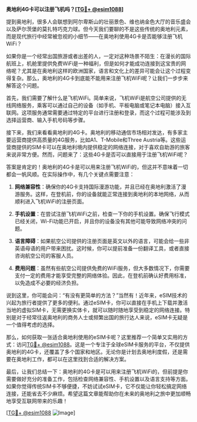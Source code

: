 **奥地利4G卡可以注册飞机吗？[[TG💪+ @esim1088](https://t.me/s/esim1088)]**

提到奥地利，很多人会联想到阿尔卑斯山的壮丽景色、维也纳金色大厅的音乐盛会以及萨尔茨堡的莫扎特巧克力球。但今天我们要聊的不是这些传统的奥地利元素，而是现代旅行中经常被忽视的小细节——在奥地利使用4G卡是否能够注册飞机WiFi？

如果你是一个经常出国旅游或者出差的人，一定对这种场景不陌生：在漫长的国际航班上，机舱里提供免费WiFi是一种福利，但是如何才能成功连接到这宝贵的网络呢？尤其是在奥地利这样的欧洲国家，语言和文化上的差异可能会让这个过程变得复杂。那么，奥地利的4G卡到底能不能用来注册飞机WiFi呢？让我们一步步来解答这个问题。

首先，我们需要了解什么是飞机WiFi。简单来说，飞机WiFi是航空公司提供的无线网络服务，乘客可以通过自己的设备（如手机、平板电脑或笔记本电脑）接入互联网。这项服务通常需要通过特定的平台进行注册和登录，而这个过程可能涉及到选择运营商、输入手机号码等步骤。

接下来，我们来看看奥地利的4G卡。奥地利的移动通信市场相对发达，有多家主要运营商提供高质量的4G服务，比如A1、T-Mobile和Three Austria等。这些运营商提供的SIM卡可以在奥地利境内提供稳定的网络连接，对于喜欢自助游的旅客来说非常方便。然而，问题来了：这些4G卡是否可以直接用于注册飞机WiFi呢？

答案是肯定的！奥地利的4G卡是可以用来注册飞机WiFi的，但这并不意味着一切都会一帆风顺。在实际操作中，有几个关键点需要注意：

1. **网络兼容性**：确保你的4G卡支持国际漫游功能，并且已经在奥地利激活了漫游服务。这样，在登机前，你的设备就能正常连接到奥地利的本地网络，从而顺利进入飞机WiFi的注册页面。

2. **手机设置**：在尝试注册飞机WiFi之前，检查一下你的手机设置。确保飞行模式已经关闭，Wi-Fi功能已开启，并且你的设备没有其他可能导致网络冲突的问题。

3. **语言障碍**：如果航空公司提供的注册页面是英文以外的语言，可能会给一些非英语母语的用户带来困扰。这时候，你可以提前准备一份翻译工具，或者直接咨询航空公司的客服人员。

4. **费用问题**：虽然有些航空公司提供免费的WiFi服务，但大多数情况下，你需要支付一定的费用才能享受完整的网络体验。因此，在登机前确认好费用标准，以免造成不必要的经济负担。

说到这里，你可能会问：“有没有更简单的方法？”当然有！近年来，eSIM技术的兴起为旅行者提供了更多的便利。通过eSIM卡，你可以直接在手机上下载并激活当地的虚拟SIM卡，无需更换实体卡，就可以随时随地享受到稳定的网络连接。特别是对于经常往返奥地利的商务人士或频繁出国的旅行达人来说，eSIM卡无疑是一个值得考虑的选择。

那么，如何获取一张适合奥地利使用的eSIM卡呢？这里推荐一个简单又实用的方式：访问[TG💪+ @esim1088](https://t.me/s/esim1088)。这是一个专注于全球eSIM卡服务的平台，不仅提供奥地利的4G卡，还覆盖了多个国家和地区。无论你是计划去奥地利度假，还是需要在奥地利工作，都可以在这里找到合适的解决方案。

最后，让我们总结一下：奥地利的4G卡是可以用来注册飞机WiFi的，但前提是你需要做好充分的准备工作，包括检查网络兼容性、手机设置以及语言支持等方面。如果你觉得传统SIM卡不够便捷，不妨试试eSIM卡，它不仅能让你轻松搞定网络连接，还能省去不少麻烦。希望这篇文章能帮助你在未来的奥地利之旅中更加顺畅地享受互联网带来的乐趣！

[[TG💪+ @esim1088](https://t.me/s/esim1088) ![Image](https://i.postimg.cc/4NQfJmqS/Snipaste-2025-05-13-00-14-12.png)]